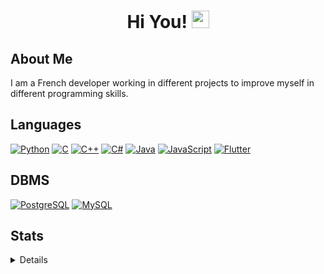 <h1 align="center">Hi You! <img src="https://github.com/wervlad/wervlad/assets/24524555/766d336d-b87d-44ba-807c-c51de2bc6b4d" width="28px"></h1>

## About Me
I am a French developer working in different projects to improve myself in different programming skills.

## Languages
  [![Python](https://img.shields.io/badge/python-black?style=for-the-badge&logo=python)](https://github.com/stars/SilverSdt/lists/python)
  [![C](https://img.shields.io/badge/c-black?style=for-the-badge&logo=c)](https://github.com/SilverSdt)
  [![C++](https://img.shields.io/badge/c++-black?style=for-the-badge&logo=cplusplus)](https://github.com/SilverSdt)
  [![C#](https://img.shields.io/badge/cs-black?style=for-the-badge&logo=c#)](https://github.com/SilverSdt)
  [![Java](https://img.shields.io/badge/java-black?style=for-the-badge&logo=openjdk)](https://github.com/SilverSdt)
  [![JavaScript](https://img.shields.io/badge/javascript-black?style=for-the-badge&logo=javascript)](https://github.com/SilverSdt)
  [![Flutter](https://img.shields.io/badge/flutter-black?style=for-the-badge&logo=flutter)](https://github.com/SilverSdt)

## DBMS
 [![PostgreSQL](https://img.shields.io/badge/PostgreSQL-black?style=for-the-badge&logo=postgresql)](https://github.com/SilverSdt)
 [![MySQL](https://img.shields.io/badge/MySQL-black?style=for-the-badge&logo=mysql)](https://github.com/SilverSdt)

## Stats
<details>
  <p align="center">
    <a href="https://github.com/SilverSdt">
      <img src="http://github-profile-summary-cards.vercel.app/api/cards/profile-details?username=SilverSdt&theme=transparent" />
    </a>
    <a href="https://github.com/SilverSdt">
      <img src="https://github-readme-streak-stats.herokuapp.com/?user=SilverSdt&hide_border=true&card_width=338&theme=transparent" />
    </a>
    <a href="https://github.com/SilverSdt">
      <img src="http://github-profile-summary-cards.vercel.app/api/cards/stats?username=SilverSdt&theme=transparent" />
    </a>
  </p>
</details>
<!--
**SilverSdt/SilverSdt** is a ✨ _special_ ✨ repository because its `README.md` (this file) appears on your GitHub profile.

Here are some ideas to get you started:

- 🔭 I’m currently working on ...
- 🌱 I’m currently learning ...
- 👯 I’m looking to collaborate on ...
- 🤔 I’m looking for help with ...
- 💬 Ask me about ...
- 📫 How to reach me: ...
- 😄 Pronouns: ...
- ⚡ Fun fact: ...
-->

